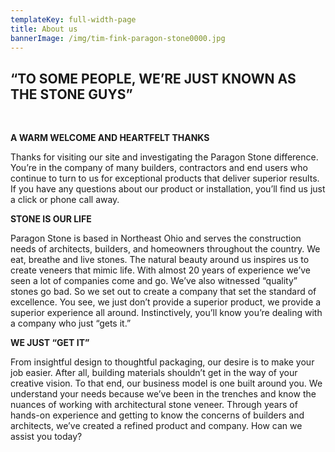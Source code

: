 ```yaml
---
templateKey: full-width-page
title: About us
bannerImage: /img/tim-fink-paragon-stone0000.jpg
---
```

## “TO SOME PEOPLE, WE’RE JUST KNOWN AS THE STONE GUYS”

<br/>

**A WARM WELCOME AND HEARTFELT THANKS**

Thanks for visiting our site and investigating the Paragon Stone difference. You’re in the company of many builders, contractors and end users who continue to turn to us for exceptional products that deliver superior results. If you have any questions about our product or installation, you’ll find us just a click or phone call away.

**STONE IS OUR LIFE**

Paragon Stone is based in Northeast Ohio and serves the construction needs of architects, builders, and homeowners throughout the country. We eat, breathe and live stones. The natural beauty around us inspires us to create veneers that mimic life. With almost 20 years of experience we’ve seen a lot of companies come and go. We’ve also witnessed “quality” stones go bad. So we set out to create a company that set the standard of excellence. You see, we just don’t provide a superior product, we provide a superior experience all around. Instinctively, you’ll know you’re dealing with a company who just “gets it.”

**WE JUST “GET IT”**

From insightful design to thoughtful packaging, our desire is to make your job easier. After all, building materials shouldn’t get in the way of your creative vision. To that end, our business model is one built around you. We understand your needs because we’ve been in the trenches and know the nuances of working with architectural stone veneer. Through years of hands-on experience and getting to know the concerns of builders and architects, we’ve created a refined product and company. How can we assist you today?
